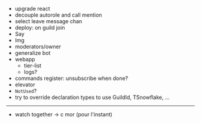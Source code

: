 - upgrade react
- decouple autorole and call mention
- select leave message chan
- deploy: on guild join
- Say
- Img
- moderators/owner
- generalize bot
- webapp
  - tier-list
  - logs?
- commands register: unsubscribe when done?
- elevator
- `NotUsed`?
- try to override declaration types to use GuildId, TSnowflake, ...

---

- watch together -> c mor (pour l'instant)
